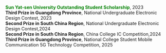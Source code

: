 **<span style="color: green;">Sun Yat-sen University Outstanding Student Scholarship</span>**, 2023<br>
**Third Prize in Guangdong Province**, National Undergraduate Electronic Design Contest, 2023<br>
**Second Prize in South China Region**, National Undergraduate Electronic Design Contest,2024<br>
**Second Prize in South China Region**, China College IC Competition,2024<br>
**Third Prize in Guangdong Province**, National College Student Mobile Communication 5G Technology Competition, 2025